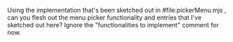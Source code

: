 Using the implementation that's been sketched out in #file:pickerMenu.mjs , can you flesh out the menu picker functionality and entries that I've sketched out here? Ignore the "functionalities to implement" comment for now.